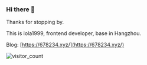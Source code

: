 ### Hi there 👋

Thanks for stopping by.

This is iola1999, frontend developer, base in Hangzhou.

Blog:  [https://678234.xyz/](https://678234.xyz/)

![visitor_count](https://visitor-badge.glitch.me/badge?page_id=iola1999.github_visitor_count)
